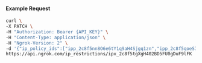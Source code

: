 <!-- Code generated for API Clients. DO NOT EDIT. -->

#### Example Request

```bash
curl \
-X PATCH \
-H "Authorization: Bearer {API_KEY}" \
-H "Content-Type: application/json" \
-H "Ngrok-Version: 2" \
-d '{"ip_policy_ids":["ipp_2c8f5nn8O6e6tY1q9aH4Sjgq1zn","ipp_2c8f5qoeS7jfz2fsm2iIPtoeoQd"]}' \
https://api.ngrok.com/ip_restrictions/ipx_2c8f5tgXgH402BD5FU0gDuF9lFK
```
